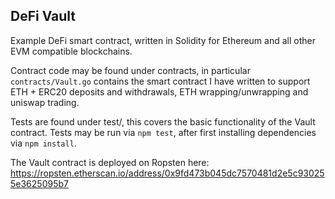 DeFi Vault
----------

Example DeFi smart contract, written in Solidity for Ethereum and all other
EVM compatible blockchains.

Contract code may be found under contracts, in particular `contracts/Vault.go`
contains the smart contract I have written to support ETH + ERC20 deposits
and withdrawals, ETH wrapping/unwrapping and uniswap trading.

Tests are found under test/, this covers the basic functionality of the Vault
contract. Tests may be run via `npm test`, after first installing dependencies
via `npm install`.

The Vault contract is deployed on Ropsten here:
https://ropsten.etherscan.io/address/0x9fd473b045dc7570481d2e5c930255e3625095b7

